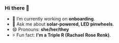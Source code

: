 ### Hi there 👋

<!--
**rachaelrenk/rachaelrenk** is a ✨ _special_ ✨ repository because its `README.md` (this file) appears on your GitHub profile.

Here are some ideas to get you started:

- 🔭 I’m currently working on ...
- 🌱 I’m currently learning ...
- 👯 I’m looking to collaborate on ...
- 🤔 I’m looking for help with ...
- 💬 Ask me about ...
- 📫 How to reach me: ...
- 😄 Pronouns: ...
- ⚡ Fun fact: ...
-->

- 🔭 I’m currently working on **onboarding**.
- 💬 Ask me about **solar-powered, LED pinwheels**.
- 😄 Pronouns: **she/her/they**
- ⚡ Fun fact: **I'm a Triple R (Rachael Rose Renk)**.
